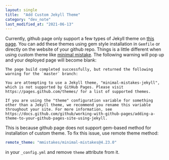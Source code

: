 ```yaml
---
layout: single
title:  "Add Custom Jekyll Theme"
category: "dev_note"
last_modified_at: "2021-06-13"
---
```


Currently, github page only support a few types of Jekyll theme on [this page](https://pages.github.com/themes/). You can add these themes using gem style installation in `Gemfile` or directly on the website of your github repo. Things is a little different when using custom theme like [minimal mistake](https://mmistakes.github.io/minimal-mistakes/docs/quick-start-guide/). The following warning will pop up and your deployed page will become blank:
```
The page build completed successfully, but returned the following warning for the `master` branch:

You are attempting to use a Jekyll theme, "minimal-mistakes-jekyll", which is not supported by GitHub Pages. Please visit https://pages.github.com/themes/ for a list of supported themes. 

If you are using the "theme" configuration variable for something other than a Jekyll theme, we recommend you rename this variable throughout your site. For more information, see https://docs.github.com/github/working-with-github-pages/adding-a-theme-to-your-github-pages-site-using-jekyll.

```
This is because github page does not support gem-based method for installation of custom theme. To fix this issue, use remote theme method:
```yaml
remote_theme: "mmistakes/minimal-mistakes@4.23.0"
```
in your `_config.yml` and remove `theme` attribute from it.